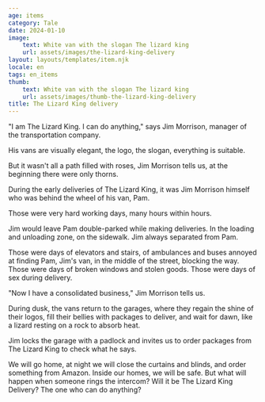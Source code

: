 ```yaml
---
age: items
category: Tale
date: 2024-01-10
image:
    text: White van with the slogan The lizard king
    url: assets/images/the-lizard-king-delivery
layout: layouts/templates/item.njk
locale: en
tags: en_items
thumb:
    text: White van with the slogan The lizard king
    url: assets/images/thumb-the-lizard-king-delivery
title: The Lizard King delivery
---
```



"I am The Lizard King. I can do anything," says Jim Morrison, manager of the transportation company.

His vans are visually elegant, the logo, the slogan, everything is suitable.

But it wasn't all a path filled with roses, Jim Morrison tells us, at the beginning there were only thorns.

During the early deliveries of The Lizard King, it was Jim Morrison himself who was behind the wheel of his van, Pam.

Those were very hard working days, many hours within hours.

Jim would leave Pam double-parked while making deliveries. In the loading and unloading zone, on the sidewalk. Jim always separated from Pam.

Those were days of elevators and stairs, of ambulances and buses annoyed at finding Pam, Jim's van, in the middle of the street, blocking the way.
Those were days of broken windows and stolen goods.
Those were days of sex during delivery.

"Now I have a consolidated business," Jim Morrison tells us.

During dusk, the vans return to the garages, where they regain the shine of their logos, fill their bellies with packages to deliver, and wait for dawn, like a lizard resting on a rock to absorb heat.

Jim locks the garage with a padlock and invites us to order packages from The Lizard King to check what he says.

We will go home, at night we will close the curtains and blinds, and order something from Amazon.
Inside our homes, we will be safe. But what will happen when someone rings the intercom?
Will it be The Lizard King Delivery? The one who can do anything?
